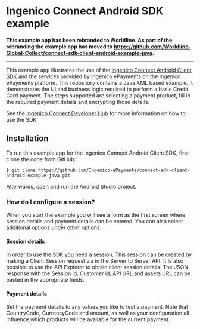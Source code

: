 # Ingenico Connect Android SDK example

**This example app has been rebranded to Worldline. As part of the rebranding the example app has moved to https://github.com/Worldline-Global-Collect/connect-sdk-client-android-example-java.**

---

This example app illustrates the use of the [Ingenico Connect Android Client SDK](https://github.com/Ingenico-ePayments/connect-sdk-client-android) and the services provided by Ingenico ePayments on the Ingenico ePayments platform.
This repository contains a Java XML based example. It demonstrates the UI and business logic required to perform a basic Credit Card payment. The steps supported are selecting a payment product, fill in the required payment details and encrypting those details.

See the [Ingenico Connect Developer Hub](https://epayments.developer-ingenico.com/documentation/sdk/mobile/android/) for more information on how to use the SDK.

## Installation

To run this example app for the Ingenico Connect Android Client SDK, first clone the code from GitHub:

```
$ git clone https://github.com/Ingenico-ePayments/connect-sdk-client-android-example-java.git
```

Afterwards, open and run the Android Studio project.

### How do I configure a session?

When you start the example you will see a form as the first screen where session details and payment details can be entered.
You can also select additional options under other options.

#### Session details

In order to use the SDK you need a session. This session can be created by making a Client Session request via in the Server to Server API.
It is also possible to use the API Explorer to obtain client session details. The JSON response with the Session id, Customer id, API URL and assets URL can be pasted in the appropriate fields.

#### Payment details

Set the payment details to any values you like to test a payment. Note that CountryCode, CurrencyCode and amount, as well as your configuration all influence which products will be available for the current payment.
